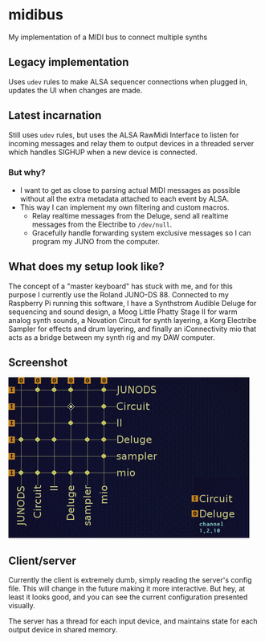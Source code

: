 # midibus
My implementation of a MIDI bus to connect multiple synths

## Legacy implementation

Uses `udev` rules to make ALSA sequencer connections when plugged in, updates the UI when changes are made.

## Latest incarnation

Still uses `udev` rules, but uses the ALSA RawMidi Interface to listen for
incoming messages and relay them to output devices in a threaded server which
handles SIGHUP when a new device is connected.

### But why?

- I want to get as close to parsing actual MIDI messages as possible
without all the extra metadata attached to each event by ALSA.
- This way I can implement my own filtering and custom macros.
  - Relay realtime messages from the Deluge, send all realtime messages from the
Electribe to `/dev/null`.
  - Gracefully handle forwarding system exclusive messages so I can program my
JUNO from the computer.

## What does my setup look like?

The concept of a "master keyboard" has stuck with me, and for this purpose I
currently use the Roland JUNO-DS 88. Connected to my Raspberry Pi running this
software, I have a Synthstrom Audible Deluge for
sequencing and sound design, a Moog Little Phatty Stage II for warm analog synth
sounds, a Novation Circuit for synth layering, a Korg Electribe Sampler for
effects and drum layering, and finally an iConnectivity mio that acts as a
bridge between my synth rig and my DAW computer.

## Screenshot

<img src="images/fbcat.png" />

## Client/server

Currently the client is extremely dumb, simply reading the server's config file.
This will change in the future making it more interactive. But hey, at least it
looks good, and you can see the current configuration presented visually.

The server has a thread for each input device, and maintains state for each
output device in shared memory.

